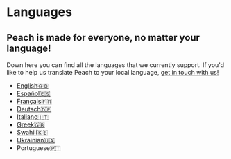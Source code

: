 # Languages
## Peach is made for everyone, no matter your language!

Down here you can find all the languages that we currently support.
If you'd like to help us translate Peach to your local language, [get in touch with us!](mailto:hello@peachbitcoin.com)

<ul>
  <li><a href="/">English🇬🇧</a></li>
  <li><a href="/es">Español🇪🇸</a></li>
  <li><a href="/fr">Français🇫🇷</a></li>
  <li><a href="/de">Deutsch🇩🇪</a></li>
  <li><a href="/it">Italiano🇮🇹</a></li>
  <li><a href="/el">Greek🇬🇷</a></li>
  <li><a href="/sw">Swahili🇰🇪</a></li>
  <li><a href="/uk">Ukrainian🇺🇦</a></li>
  <li><a href="/pt"></a>Portuguese🇵🇹</li>
</ul>
